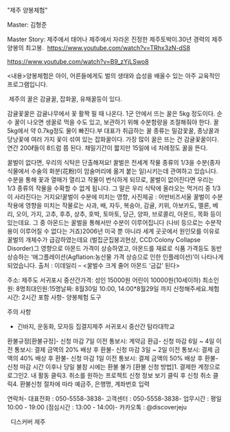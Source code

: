 "제주 양봉체험"

Master: 김형준

Master Story:
제주에서 태어나 제주에서 자라온 진정한 제주토박이.30년 경력의 제주 양봉의 최고봉. 
https://www.youtube.com/watch?v=TRhx3zN-dS8

https://www.youtube.com/watch?v=B9_zYjLSwo8



<내용>양봉체험은 아이, 어른들에게도 벌의 생태와 습성을 배울수 있는 아주 교육적인 프로그램입니다.

﻿
제주의 꿀은 감귤꿀, 잡화꿀, 유채꿀등이 있다.

감귤꽃꿀은 감귤나무에서 꽃 활짝 필 때 나온다. 1군 안에서 뜨는 꿀은 5kg 정도이다. 순수 꿀이 나오면 생꿀로 먹을 수도 있고, 보관하기 위해 수분함량을 조절해줘야 한다. 꿀 5kg에서 약 0.7kg정도 물이 빠진다.부 대표가 취급하는 꿀 종류는 밀감꿏꿀, 종낭꿀과 당낭꽃에 여러 가지 꽃이 섞여 있는 잡화꿀이다. 가장 많이 꿀은 뜨는 건 감귤꽃꿀이다. 연간 200ℓ들이 8드럼 쯤 된다. 채밀기간이 짧지만 15일에 네 차례정도 꿀을 뜬다.

﻿꿀벌이 없다면, 우리의 식탁은 단촐해져요!
꿀벌은 전세계 작물 종류의 1/3을 수분(종자식물에서 수술의 화분(花粉)이 암술머리에 옮겨 붙는 일​)시키는데 관여하고 있습니다. 수분을 통해 꽃과 열매가 열리고 작물이 번식하게 되므로, 꿀벌이 없어진다면 우리는 1/3 종류의 작물을 수확할 수 없게 됩니다. 그 말은 우리 식탁에 올라오는 먹거리 중 1/3이 사라진다는 거지요!꿀벌이 수분에 미치는 영향, 사진제공 : 어반비즈서울 꿀벌이 수분작용에 영향을 미치는 작물로는 사과, 배, 자두, 복숭아, 감귤, 키위, 아보카도, 멜론, 베리, 오이, 가지, 고추, 후추, 상추, 호박, 토마토, 당근, 양파, 브로콜리, 아몬드, 목화 등​이 있는데요. 그 중 아몬드는 꿀벌을 통해서만 수분이 이루어집니다 (나비 등으로는 수분작용이 이루어질 수 없다는 거죠)2006년 미국 뿐 아니라 세계 곳곳에서 원인모를 이유로 꿀벌의 개체수가 급감하였는데요 (벌집군집붕괴현상, CCD:Colony Collapse Disorder)​ 그 영향으로 아몬드 가격이 상승하였고, 아몬드를 재료로 식품 가격등도 동반 상승하는 ‘애그플레이션(Agflation:농산물 가격 상승으로 인한 인플레이션)’이 나타나게 되었습니다.
출처 : 이데일리 – <꿀벌수 크게 줄어 아몬드 ‘금값’ 된다​​>

주소: 제주도 서귀포시 중산간가격: 성인 15000원 어린이 10000원(10세이하) 최소인원: 8명최대인원:15명날짜: 8월30일 10:00, 14:00*8월29일 까지 신청해주세요.체험시간: 2시간
포함 사항- 양봉체험 도구

주의 사항
- 긴바지, 운동화, 모자등
집결지제주 서귀포시 중산간 탐라대학교

환불규정[환불규정]- 신청 마감 7일 이전 통보시: 계약금 환급- 신청 마감 6일 ~ 4일 이전 통보시: 결제 금액의 20% 배상 후 환불- 신청 마감 3일 ~ 2일 이전 통보시: 결제 금액의 40% 배상 후 환불- 신청 마감 1일 이전 통보시: 결제 금액의 50% 배상 후 환불- 신청 마감 시간 이후나 당일 불참 시에는 환불 불가
[환불 신청 방법]1. 결제한 계정으로 로그인2. 내 활동 클릭3. 취소를 원하는 프로젝트 신청 정보 보기 클릭 후 신청 취소 클릭4. 환불신청 절차에 따라 예금주, 은행명, 계좌번호 입력

연락처- 대표전화 : 050-5558-3838- 고객센터 : 050-5558-3838- 업무시간 : 평일 10:00 - 19:00 (점심시간 : 13:00 - 14:00)- 카카오톡 : @discoverjeju

  디스커버 제주
